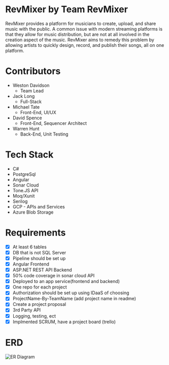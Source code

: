 # RevMixer by Team RevMixer
RevMixer provides a platform for musicians to create, upload, and share music with the public. A common issue with modern streaming platforms is that they allow for music distribution, but are not at all involved in the creation aspect of the music. RevMixer aims to remedy this problem by allowing artists to quickly design, record, and publish their songs, all on one platform.

# Contributors
- Weston Davidson
    - Team Lead
- Jack Long
    - Full-Stack
- Michael Tate
    - Front-End, UI/UX
- David Spence
    - Front-End, Sequencer Architect
- Warren Hunt
    - Back-End, Unit Testing

# Tech Stack
* C#
* PostgreSql
* Angular
* Sonar Cloud
* Tone.JS API
* Moq/Xunit
* Serilog
* GCP - APIs and Services
* Azure Blob Storage

# Requirements
- [X] At least 6 tables
- [X] DB that is not SQL Server
- [X] Pipeline should be set up
- [X] Angular Frontend
- [X] ASP.NET REST API Backend
- [X] 50% code coverage in sonar cloud API
- [X] Deployed to an app service(frontend and backend)
- [X] One repo for each project
- [X] Authorization should be set up using IDaaS of choosing
- [X] ProjectName-By-TeamName (add project name in readme)
- [x] Create a project proposal
- [X] 3rd Party API
- [X] Logging, testing, ect
- [X] Implmented SCRUM, have a project board (trello)

# ERD
![ER Diagram](ER.jpg)